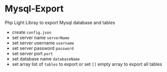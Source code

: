# Mysql-Export

Php Light Libray to export Mysql database and tables

- create `config.json`
- set server name `serverName`
- set server username `username`
- set server password `password`
- set server port `port`
- set database name `databaseName`
- set array list of `tables` to export or set `[]` empty array to export all tables
